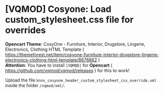 # [VQMOD] Cosyone: Load custom_stylesheet.css file for overrides

**Opencart Theme**: CosyOne - Furniture, Interior, Drugstore, Lingerie, Electronics, Clothing HTML Template ( https://themeforest.net/item/cosyone-furniture-interior-drugstore-lingerie-electronics-clothing-html-template/8676862 )  
**Attention**: You have to install `[VQMOD]` for **Opencart** ( https://github.com/vqmod/vqmod/releases ) for this to work!

Upload the file `knns_cosyone_header_custom_stylesheet_css_override.xml` inside the folder `/vqmod/xml/`.

